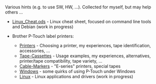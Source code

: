 Various hints (e.g. to use SW, HW, ...). Collected for myself, but may help others ...

* [Linux_Cheat.ods](Linux_Cheat.ods) - Linux cheat sheet, focused on command line tools and Debian (work in progress)

* Brother P-Touch label printers:
  * [Printers](ptouch/P-Touch-Printers.md) - Choosing a printer, my experiences, tape identification, accessories, ...
  * [Tape-Cassettes](ptouch/P-Touch-Tape-Cassettes.md) - Usage examples, my experiences, alternatives, printer/tape compatibility, tape variety, ...
  * [Cable-Markers](ptouch/P-Touch-Cable-Markers.md) - "E-series" printers, special tapes
  * [Windows](ptouch/P-Touch-Editor-Windows.md) - some quirks of using P-Touch under Windows
  * [Linux](ptouch/P-Touch-Linux.md) - Linux applications and drivers (work in progress)
